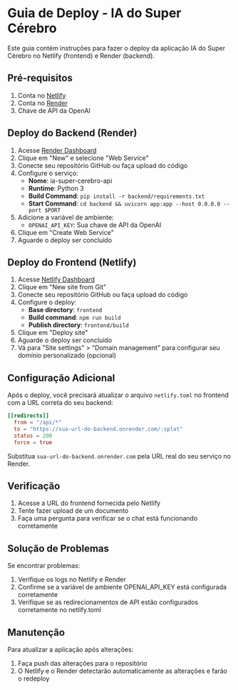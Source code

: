 # Guia de Deploy - IA do Super Cérebro

Este guia contém instruções para fazer o deploy da aplicação IA do Super Cérebro no Netlify (frontend) e Render (backend).

## Pré-requisitos

1. Conta no [Netlify](https://www.netlify.com/)
2. Conta no [Render](https://render.com/)
3. Chave de API da OpenAI

## Deploy do Backend (Render)

1. Acesse [Render Dashboard](https://dashboard.render.com/)
2. Clique em "New" e selecione "Web Service"
3. Conecte seu repositório GitHub ou faça upload do código
4. Configure o serviço:
   - **Nome**: ia-super-cerebro-api
   - **Runtime**: Python 3
   - **Build Command**: `pip install -r backend/requirements.txt`
   - **Start Command**: `cd backend && uvicorn app:app --host 0.0.0.0 --port $PORT`
5. Adicione a variável de ambiente:
   - `OPENAI_API_KEY`: Sua chave de API da OpenAI
6. Clique em "Create Web Service"
7. Aguarde o deploy ser concluído

## Deploy do Frontend (Netlify)

1. Acesse [Netlify Dashboard](https://app.netlify.com/)
2. Clique em "New site from Git"
3. Conecte seu repositório GitHub ou faça upload do código
4. Configure o deploy:
   - **Base directory**: `frontend`
   - **Build command**: `npm run build`
   - **Publish directory**: `frontend/build`
5. Clique em "Deploy site"
6. Aguarde o deploy ser concluído
7. Vá para "Site settings" > "Domain management" para configurar seu domínio personalizado (opcional)

## Configuração Adicional

Após o deploy, você precisará atualizar o arquivo `netlify.toml` no frontend com a URL correta do seu backend:

```toml
[[redirects]]
  from = "/api/*"
  to = "https://sua-url-do-backend.onrender.com/:splat"
  status = 200
  force = true
```

Substitua `sua-url-do-backend.onrender.com` pela URL real do seu serviço no Render.

## Verificação

1. Acesse a URL do frontend fornecida pelo Netlify
2. Tente fazer upload de um documento
3. Faça uma pergunta para verificar se o chat está funcionando corretamente

## Solução de Problemas

Se encontrar problemas:

1. Verifique os logs no Netlify e Render
2. Confirme se a variável de ambiente OPENAI_API_KEY está configurada corretamente
3. Verifique se as redirecionamentos de API estão configurados corretamente no netlify.toml

## Manutenção

Para atualizar a aplicação após alterações:

1. Faça push das alterações para o repositório
2. O Netlify e o Render detectarão automaticamente as alterações e farão o redeploy
